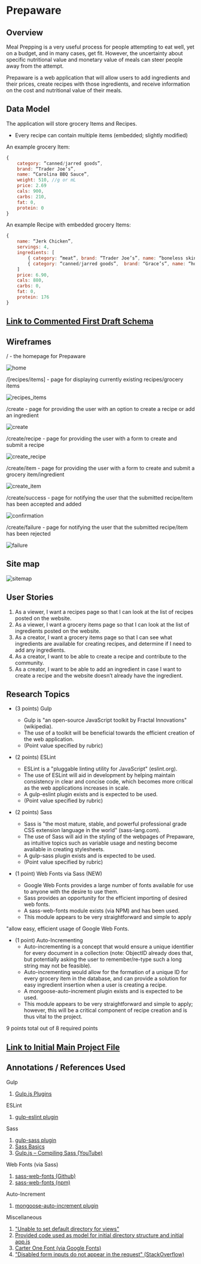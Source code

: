 # Prepaware

## Overview

Meal Prepping is a very useful process for people attempting to eat well, yet on a budget, and in many cases, get fit. However, the uncertainty about specific nutritional value and monetary value of meals can steer people away from the attempt.

Prepaware  is a web application that will allow users to add ingredients and their prices, create recipes with those ingredients, and receive information on the cost and nutritional value of their meals.

## Data Model

The application will store grocery Items and Recipes.

* Every recipe can contain multiple items (embedded; slightly modified)

An example grocery Item:

```javascript
{
	category: “canned/jarred goods”,
	brand: “Trader Joe’s”,
	name: “Carolina BBQ Sauce”,
	weight: 510, //g or mL
	price: 2.69
	cals: 900,
	carbs: 210,
	fat: 0,
	protein: 0
}

```

An example Recipe with embedded grocery Items:

```javascript
{
	name: “Jerk Chicken”,
	servings: 4,
	ingredients: [
		{ category: “meat”, brand: “Trader Joe’s”, name: “boneless skinless chicken breast”, weight: 908, price: 5.58, cals: 880, carbs: 0, fat: 0, protein: 176},
		{ category: “canned/jarred goods”,  brand: “Grace’s”, name: “hot jerk marinade”, weight: 60, price: 1.32, cals: 0, carbs: 0, fat: 0, protein: 0}
	]
	price: 6.90,
	cals: 880,
	carbs: 0,
	fat: 0,
	protein: 176
}

```

## [Link to Commented First Draft Schema](src/db.js) 

## Wireframes

/ - the homepage for Prepaware

![home](documentation/wireframes/home.png)

/[recipes/items] - page for displaying currently existing recipes/grocery items

![recipes_items](documentation/wireframes/view.png)

/create - page for providing the user with an option to create a recipe or add an ingredient

![create](documentation/wireframes/create.png)

/create/recipe - page for providing the user with a form to create and submit a recipe

![create_recipe](documentation/wireframes/create_recipe.png)

/create/item - page for providing the user with a form to create and submit a grocery item/ingredient

![create_item](documentation/wireframes/create_grocery_item.png)

/create/success - page for notifying the user that the submitted recipe/item has been accepted and added

![confirmation](documentation/wireframes/confirmation.png)

/create/failure - page for notifying the user that the submitted recipe/item has been rejected

![failure](documentation/wireframes/failure.png)

## Site map

![sitemap](documentation/sitemap.png)

## User Stories

1. As a viewer, I want a recipes page so that I can look at the list of recipes posted on the website.
2. As a viewer, I want a grocery items page so that I can look at the list of ingredients posted on the website.
3. As a creator, I want a grocery items page so that I can see what ingredients are available for creating recipes, and determine if I need to add any ingredients.
4. As a creator, I want to be able to create a recipe and contribute to the community.
5. As a creator, I want to be able to add an ingredient in case I want to create a recipe and the website doesn’t already have the ingredient.

## Research Topics

* (3 points) Gulp
	* Gulp is "an open-source JavaScript toolkit by Fractal Innovations" (wikipedia).
	* The use of a toolkit will be beneficial towards the efficient creation of the web application.
	* (Point value specified by rubric)

* (2 points) ESLint
	* ESLint is a "pluggable linting utility for JavaScript" (eslint.org).
	* The use of ESLint will aid in development by helping maintain consistency in clear and concise code, which becomes more critical as the web applications increases in scale.
	* A gulp-eslint plugin exists and is expected to be used.
	* (Point value specified by rubric)

* (2 points) Sass
	* Sass is "the most mature, stable, and powerful professional grade CSS extension language in the world" (sass-lang.com).
	* The use of Sass will aid in the styling of the webpages of Prepaware, as intuitive topics such as variable usage and nesting become available in creating stylesheets.
	* A gulp-sass plugin exists and is expected to be used.
	* (Point value specified by rubric)

* (1 point) Web Fonts via Sass (NEW)
	* Google Web Fonts provides a large number of fonts available for use to anyone with the desire to use them.
	* Sass provides an opportunity for the efficient importing of desired web fonts.
	* A sass-web-fonts module exists (via NPM) and has been used.
	* This module appears to be very straightforward and simple to apply

"allow easy, efficient usage of Google Web Fonts.

* (1 point) Auto-Incrementing
	* Auto-incrementing is a concept that would ensure a unique identifier for every document in a collection (note: ObjectID already does that, but potentially asking the user to remember/re-type such a long string may not be feasible).
	* Auto-incrementing would allow for the formation of a unique ID for every grocery item in the database, and can provide a solution for easy ingredient insertion when a user is creating a recipe.
	* A mongoose-auto-increment plugin exists and is expected to be used.
	* This module appears to be very straightforward and simple to apply; however, this will be a critical component of recipe creation and is thus vital to the project.


9 points total out of 8 required points

## [Link to Initial Main Project File](src/app.js) 

## Annotations / References Used

Gulp

1. [Gulp.js Plugins](https://gulpjs.com/plugins/)

ESLint

1. [gulp-eslint plugin](https://www.npmjs.com/package/gulp-eslint)

Sass

1. [gulp-sass plugin](https://www.npmjs.com/package/gulp-sass)
2. [Sass Basics](https://sass-lang.com/guide)
3. [Gulp.js – Compiling Sass (YouTube)](https://www.youtube.com/watch?v=NkomAUQxYr8)

Web Fonts (via Sass)

1. [sass-web-fonts (Github)](https://github.com/alyssais/Sass-Web-Fonts)
2. [sass-web-fonts (npm)](https://www.npmjs.com/package/sass-web-fonts)

Auto-Increment

1. [mongoose-auto-increment plugin](https://www.npmjs.com/package/mongoose-auto-increment)

Miscellaneous

1. ["Unable to set default directory for views"](https://github.com/ericf/express-handlebars/issues/147)
2. [Provided code used as model for initial directory structure and initial app.js](https://github.com/nyu-csci-ua-0480-008-spring-2018/jjv222-homework06/tree/master/src)
3. [Carter One Font (via Google Fonts)](https://fonts.google.com/?category=Display&selection.family=Carter+One)
4. ["Disabled form inputs do not appear in the request" (StackOverflow)](https://stackoverflow.com/questions/7357256/disabled-form-inputs-do-not-appear-in-the-request)